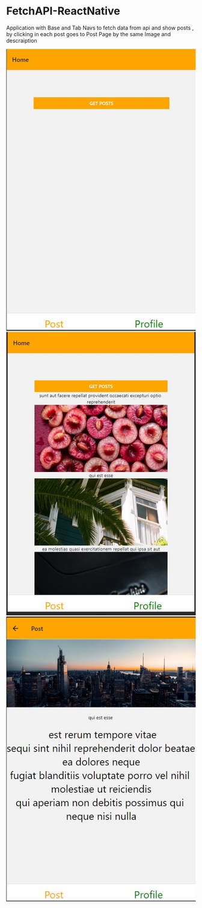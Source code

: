 # FetchAPI-ReactNative
Application with Base and Tab Navs to fetch data from api and show posts , by clicking in each post goes to Post Page by the same Image and descraiption

![](images/1.JPG)
![](images/2.JPG)
![](images/3.JPG)
